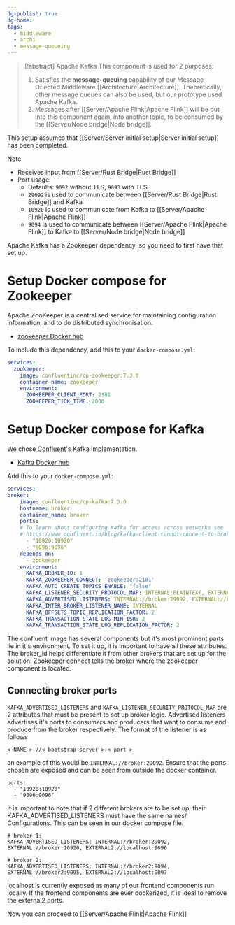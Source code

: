 ```yaml
---
dg-publish: true
dg-home: 
tags:
  - middleware
  - archi
  - message-queueing
---
```

> [!abstract] Apache Kafka
> This component is used for 2 purposes:
> 1. Satisfies the **message-queuing** capability of our Message-Oriented Middleware [[Architecture\|Architecture]]. Theoretically, other message queues can also be used, but our prototype used Apache Kafka.
> 2. Messages after [[Server/Apache Flink\|Apache Flink]] will be put into this component again, into another topic, to be consumed by the [[Server/Node bridge\|Node bridge]].

This setup assumes that [[Server/Server initial setup\|Server initial setup]] has been completed.

> [!note]
> - Receives input from [[Server/Rust Bridge\|Rust Bridge]]
> - Port usage:
> 	- Defaults: `9092` without TLS, `9093` with TLS
> 	- `29092` is used to communicate between [[Server/Rust Bridge\|Rust Bridge]] and Kafka
> 	- `10920` is used to communicate from Kafka to [[Server/Apache Flink\|Apache Flink]]
> 	- `9094` is used to communicate between [[Server/Apache Flink\|Apache Flink]] to Kafka to [[Server/Node bridge\|Node bridge]]

Apache Kafka has a Zookeeper dependency, so you need to first have that set up.

# Setup Docker compose for Zookeeper

Apache ZooKeeper is a centralised service for maintaining configuration information, and to do distributed synchronisation.

- [zookeeper Docker hub](https://hub.docker.com/_/zookeeper)

To include this dependency, add this to your `docker-compose.yml`:

```yml
services:
  zookeeper:
    image: confluentinc/cp-zookeeper:7.3.0
    container_name: zookeeper
    environment:
      ZOOKEEPER_CLIENT_PORT: 2181
      ZOOKEEPER_TICK_TIME: 2000
```

# Setup Docker compose for Kafka

We chose [Confluent](https://developer.confluent.io)'s Kafka implementation.

- [Kafka Docker hub](https://hub.docker.com/r/confluentinc/cp-kafka)

Add this to your `docker-compose.yml`:

```yml
services:
broker:
    image: confluentinc/cp-kafka:7.3.0
    hostname: broker
    container_name: broker
    ports:
    # To learn about configuring Kafka for access across networks see
    # https://www.confluent.io/blog/kafka-client-cannot-connect-to-broker-on-aws-on-docker-etc/
      - "10920:10920"
      - "9096:9096"
    depends_on:
      - zookeeper
    environment:
      KAFKA_BROKER_ID: 1
      KAFKA_ZOOKEEPER_CONNECT: 'zookeeper:2181'
      KAFKA_AUTO_CREATE_TOPICS_ENABLE: "false"
      KAFKA_LISTENER_SECURITY_PROTOCOL_MAP: INTERNAL:PLAINTEXT, EXTERNAL:PLAINTEXT, EXTERNAL2:PLAINTEXT
      KAFKA_ADVERTISED_LISTENERS: INTERNAL://broker:29092, EXTERNAL://broker:10920, EXTERNAL2://localhost:9096
      KAFKA_INTER_BROKER_LISTENER_NAME: INTERNAL
      KAFKA_OFFSETS_TOPIC_REPLICATION_FACTOR: 2
      KAFKA_TRANSACTION_STATE_LOG_MIN_ISR: 2
      KAFKA_TRANSACTION_STATE_LOG_REPLICATION_FACTOR: 2
```

The confluent image has several components but it's most prominent parts lie in it's environment. To set it up, it is important to have all these attributes. The broker_id helps differentiate it from other brokers that are set up for the solution. Zookeeper connect tells the broker where the zookeeper component is located. 

## Connecting broker ports

`KAFKA_ADVERTISED_LISTENERS` and `KAFKA_LISTENER_SECURITY_PROTOCOL_MAP` are 2 attributes that must be present to set up broker logic. Advertised listeners advertises it's ports to consumers and producers that want to consume and produce from the broker respectively. The format of the listener is as follows

```
< NAME >://< bootstrap-server >:< port >
```

an example of this would be `INTERNAL://broker:29092`. Ensure that the ports chosen are exposed and can be seen from outside the docker container.

```
ports:
  - "10920:10920"
  - "9096:9096"
```

It is important to note that if 2 different brokers are to be set up, their KAFKA_ADVERTISED_LISTENERS must have the same names/ Configurations. This can be seen in our docker compose file. 

```
# broker 1:
KAFKA_ADVERTISED_LISTENERS: INTERNAL://broker:29092, EXTERNAL://broker:10920, EXTERNAL2://localhost:9096

# broker 2: 
KAFKA_ADVERTISED_LISTENERS: INTERNAL://broker2:9094, EXTERNAL://broker2:9095, EXTERNAL2://localhost:9097
```

localhost is currently exposed as many of our frontend components run locally. If the frontend components are ever dockerized, it is ideal to remove the external2 ports.

Now you can proceed to [[Server/Apache Flink\|Apache Flink]]